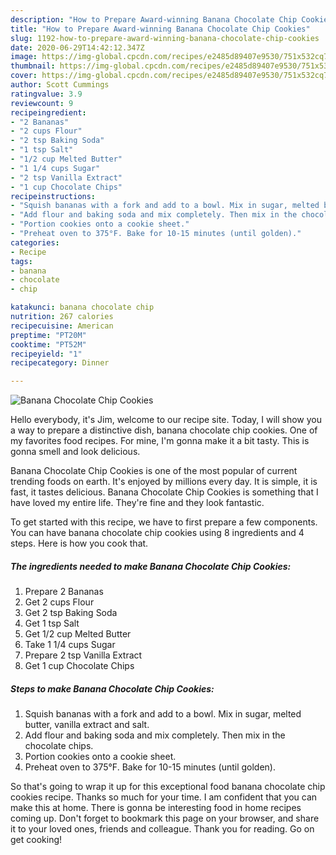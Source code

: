 ```yaml
---
description: "How to Prepare Award-winning Banana Chocolate Chip Cookies"
title: "How to Prepare Award-winning Banana Chocolate Chip Cookies"
slug: 1192-how-to-prepare-award-winning-banana-chocolate-chip-cookies
date: 2020-06-29T14:42:12.347Z
image: https://img-global.cpcdn.com/recipes/e2485d89407e9530/751x532cq70/banana-chocolate-chip-cookies-recipe-main-photo.jpg
thumbnail: https://img-global.cpcdn.com/recipes/e2485d89407e9530/751x532cq70/banana-chocolate-chip-cookies-recipe-main-photo.jpg
cover: https://img-global.cpcdn.com/recipes/e2485d89407e9530/751x532cq70/banana-chocolate-chip-cookies-recipe-main-photo.jpg
author: Scott Cummings
ratingvalue: 3.9
reviewcount: 9
recipeingredient:
- "2 Bananas"
- "2 cups Flour"
- "2 tsp Baking Soda"
- "1 tsp Salt"
- "1/2 cup Melted Butter"
- "1 1/4 cups Sugar"
- "2 tsp Vanilla Extract"
- "1 cup Chocolate Chips"
recipeinstructions:
- "Squish bananas with a fork and add to a bowl. Mix in sugar, melted butter, vanilla extract and salt."
- "Add flour and baking soda and mix completely. Then mix in the chocolate chips."
- "Portion cookies onto a cookie sheet."
- "Preheat oven to 375°F. Bake for 10-15 minutes (until golden)."
categories:
- Recipe
tags:
- banana
- chocolate
- chip

katakunci: banana chocolate chip 
nutrition: 267 calories
recipecuisine: American
preptime: "PT20M"
cooktime: "PT52M"
recipeyield: "1"
recipecategory: Dinner

---
```



![Banana Chocolate Chip Cookies](https://img-global.cpcdn.com/recipes/e2485d89407e9530/751x532cq70/banana-chocolate-chip-cookies-recipe-main-photo.jpg)

Hello everybody, it's Jim, welcome to our recipe site. Today, I will show you a way to prepare a distinctive dish, banana chocolate chip cookies. One of my favorites food recipes. For mine, I'm gonna make it a bit tasty. This is gonna smell and look delicious.

Banana Chocolate Chip Cookies is one of the most popular of current trending foods on earth. It's enjoyed by millions every day. It is simple, it is fast, it tastes delicious. Banana Chocolate Chip Cookies is something that I have loved my entire life. They're fine and they look fantastic.




To get started with this recipe, we have to first prepare a few components. You can have banana chocolate chip cookies using 8 ingredients and 4 steps. Here is how you cook that.

<!--inarticleads1-->

##### The ingredients needed to make Banana Chocolate Chip Cookies:

1. Prepare 2 Bananas
1. Get 2 cups Flour
1. Get 2 tsp Baking Soda
1. Get 1 tsp Salt
1. Get 1/2 cup Melted Butter
1. Take 1 1/4 cups Sugar
1. Prepare 2 tsp Vanilla Extract
1. Get 1 cup Chocolate Chips




<!--inarticleads2-->

##### Steps to make Banana Chocolate Chip Cookies:

1. Squish bananas with a fork and add to a bowl. Mix in sugar, melted butter, vanilla extract and salt.
1. Add flour and baking soda and mix completely. Then mix in the chocolate chips.
1. Portion cookies onto a cookie sheet.
1. Preheat oven to 375°F. Bake for 10-15 minutes (until golden).




So that's going to wrap it up for this exceptional food banana chocolate chip cookies recipe. Thanks so much for your time. I am confident that you can make this at home. There is gonna be interesting food in home recipes coming up. Don't forget to bookmark this page on your browser, and share it to your loved ones, friends and colleague. Thank you for reading. Go on get cooking!
